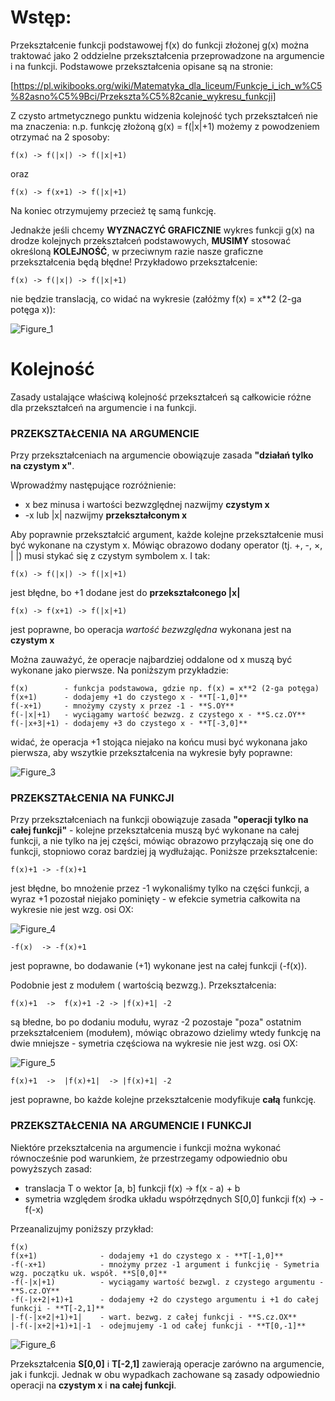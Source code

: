 # Wstęp:
Przekształcenie funkcji podstawowej f(x) do funkcji złożonej g(x) można traktować jako 2 oddzielne przekształcenia przeprowadzone na argumencie i na funkcji. 
Podstawowe przekształcenia opisane są na stronie:

[https://pl.wikibooks.org/wiki/Matematyka_dla_liceum/Funkcje_i_ich_w%C5%82asno%C5%9Bci/Przekszta%C5%82canie_wykresu_funkcji]

Z czysto artmetycznego punktu widzenia kolejność tych przekształceń nie ma znaczenia: n.p. funkcję złożoną g(x) = f(|x|+1) możemy z powodzeniem otrzymać na 2 sposoby:

```f(x) -> f(|x|) -> f(|x|+1)```

oraz

```f(x) -> f(x+1) -> f(|x|+1)```

Na koniec otrzymujemy przecież tę samą funkcję.

Jednakże jeśli chcemy **WYZNACZYĆ GRAFICZNIE** wykres funkcji g(x) na drodze kolejnych przekształceń podstawowych, **MUSIMY** stosować określoną **KOLEJNOŚĆ**, 
w przeciwnym razie nasze graficzne przekształcenia będą błędne! Przykładowo przekształcenie:

```f(x) -> f(|x|) -> f(|x|+1)```

nie będzie translacją, co widać na wykresie (załóżmy f(x) = x**2 (2-ga potęga x)):

![Figure_1](https://user-images.githubusercontent.com/6569984/212870332-2760f47e-ccb3-4f11-ab06-bdd263118e4c.png)

# Kolejność
Zasady ustalające właściwą kolejność przekształceń są całkowicie różne dla przekształceń na argumencie i na funkcji.

### PRZEKSZTAŁCENIA NA ARGUMENCIE

Przy przekształceniach na argumencie obowiązuje zasada **"działań tylko na czystym x"**.

Wprowadźmy następujące rozróżnienie:
- x bez minusa i wartości bezwzględnej nazwijmy **czystym x**
- -x lub |x| nazwijmy **przekształconym x**

Aby poprawnie przekształcić argument, każde kolejne przekształcenie musi być wykonane na czystym x. Mówiąc obrazowo dodany operator (tj. +, -, ×, | |) musi stykać się z czystym symbolem x. I tak:

```f(x) -> f(|x|) -> f(|x|+1)```

jest błędne, bo +1 dodane jest do **przekształconego |x|**

```f(x) -> f(x+1) -> f(|x|+1)```

jest poprawne, bo operacja *wartość bezwzględna* wykonana jest na **czystym x**

Można zauważyć, że operacje najbardziej oddalone od x muszą być wykonane jako pierwsze. Na poniższym przykładzie:

```
f(x)        - funkcja podstawowa, gdzie np. f(x) = x**2 (2-ga potęga)
f(x+1)      - dodajemy +1 do czystego x - **T[-1,0]**
f(-x+1)     - mnożymy czysty x przez -1 - **S.OY**
f(-|x|+1)   - wyciągamy wartość bezwzg. z czystego x - **S.cz.OY**
f(-|x+3|+1) - dodajemy +3 do czystego x - **T[-3,0]**
```

widać, że operacja +1 stojąca niejako na końcu musi być wykonana jako pierwsza, aby wszytkie przekształcenia na wykresie były poprawne:

![Figure_3](https://user-images.githubusercontent.com/6569984/212886355-d198f9ac-ea32-44ee-a42c-f4cb794210c3.png)

### PRZEKSZTAŁCENIA NA FUNKCJI

Przy przekształceniach na funkcji obowiązuje zasada **"operacji tylko na całej funkcji"** - 
kolejne przekształcenia muszą być wykonane na całej funkcji, a nie tylko na jej części, 
mówiąc obrazowo przyłączają się one do funkcji, stopniowo coraz bardziej ją wydłużając. 
Poniższe przekształcenie:

```f(x)+1 -> -f(x)+1```

jest błędne, bo mnożenie przez -1 wykonaliśmy tylko na części funkcji, 
a wyraz +1 pozostał niejako pominięty - w efekcie symetria całkowita na wykresie nie jest wzg. osi OX:

![Figure_4](https://user-images.githubusercontent.com/6569984/212887645-907c1f6d-b812-4d7a-9b42-ef081e3588bf.png)

```-f(x)  -> -f(x)+1 ```

jest poprawne, bo dodawanie (+1) wykonane jest na całej funkcji (-f(x)).

Podobnie jest z modułem ( wartością bezwzg.). Przekształcenia:

```f(x)+1  ->  f(x)+1 -2 -> |f(x)+1| -2```

są błedne, bo po dodaniu modułu, 
wyraz -2 pozostaje "poza" ostatnim przekształceniem (modułem), 
mówiąc obrazowo dzielimy wtedy funkcję na dwie mniejsze - 
symetria częściowa na wykresie nie jest wzg. osi OX:

![Figure_5](https://user-images.githubusercontent.com/6569984/212888822-16dc6370-f3d9-4d4d-be9c-6d3034e03bf5.png)

```f(x)+1  ->  |f(x)+1|  -> |f(x)+1| -2```

jest poprawne, bo każde kolejne przekształcenie modyfikuje **całą** funkcję.


### PRZEKSZTAŁCENIA NA ARGUMENCIE I FUNKCJI

Niektóre przekształcenia na argumencie i funkcji można wykonać równocześnie pod warunkiem, że przestrzegamy odpowiednio obu powyższych zasad:
- translacja T o wektor [a, b] funkcji f(x) -> f(x - a) + b
- symetria względem środka układu współrzędnych S[0,0] funkcji f(x) -> -f(-x)

Przeanalizujmy poniższy przykład:
```
f(x)
f(x+1)              - dodajemy +1 do czystego x - **T[-1,0]**
-f(-x+1)            - mnożymy przez -1 argument i funkcjię - Symetria wzg. początku uk. współ. **S[0,0]**
-f(-|x|+1)          - wyciągamy wartość bezwgl. z czystego argumentu - **S.cz.OY**
-f(-|x+2|+1)+1      - dodajemy +2 do czystego argumentu i +1 do całej funkcji - **T[-2,1]**
|-f(-|x+2|+1)+1|    - wart. bezwg. z całej funkcji - **S.cz.OX**
|-f(-|x+2|+1)+1|-1  - odejmujemy -1 od całej funkcji - **T[0,-1]**
```
![Figure_6](https://user-images.githubusercontent.com/6569984/212892374-48da9d34-7b26-472e-8e17-071361607f10.png)

Przekształcenia **S[0,0]** i **T[-2,1]** zawierają operacje zarówno na argumencie, jak i funkcji. Jednak w obu wypadkach 
zachowane są zasady odpowiednio operacji na **czystym x** i **na całej funkcji**.
